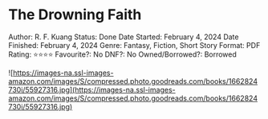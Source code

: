 # The Drowning Faith

Author: R. F. Kuang
Status: Done
Date Started: February 4, 2024
Date Finished: February 4, 2024
Genre: Fantasy, Fiction, Short Story
Format: PDF
Rating: ⭐️⭐️⭐️⭐️
Favourite?: No
DNF?: No
Owned/Borrowed?: Borrowed

![https://images-na.ssl-images-amazon.com/images/S/compressed.photo.goodreads.com/books/1662824730i/55927316.jpg](https://images-na.ssl-images-amazon.com/images/S/compressed.photo.goodreads.com/books/1662824730i/55927316.jpg)